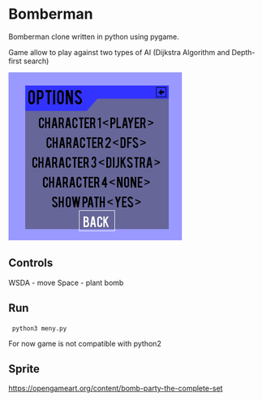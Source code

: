 # Bomberman 
 
Bomberman clone written in python using pygame. 
 
Game allow to play against two types of AI (Dijkstra Algorithm and Depth-first search) 
 
![](images/git1.png)
 
## Controls 
WSDA - move 
Space - plant bomb 
 
## Run 
`` 
python3 meny.py 
`` 
 
For now game is not compatible with python2 
## Sprite 
 
https://opengameart.org/content/bomb-party-the-complete-set 